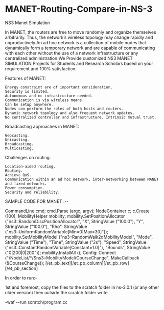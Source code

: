 # MANET-Routing-Compare-in-NS-3


NS3 Manet Simulation

In MANET, the routers are free to move randomly and organize themselves arbitrarily. Thus, the network’s wireless topology may change rapidly and unproductively.An ad hoc network is a collection of mobile nodes that dynamically form a temporary network and are capable of communicating with each other without the use of a network infrastructure or any centralized administration.We Provide customized NS3 MANET SIMULATION Projects for Students and Research Scholars based on your requirement and 100% satisfaction.

Features of MANET:

    Energy constraint are of important consideration.
    Security is limited.
    Autonomous and no infrastructure needed.
    Communication is via wireless means.
    Can be setup anywhere.
    Nodes can perform the roles of both hosts and routers.
    Dynamic network topology and also frequent network updates.
    No centralized controller and infrastructure. Intrinsic mutual trust.

Broadcasting approaches in MANET:

    Geocasting.
    Unicasting.
    Broadcasting.
    Multicasting.

Challenges on routing:

    Location-aided routing.
    Routing.
    Achieve QoS.
    Communication within an ad hoc network, inter-networking between MANET and fixed networks.
    Power consumption.
    Security and reliability.


SAMPLE CODE FOR  MANET :--

CommandLine cmd;
cmd.Parse (argc, argv);
NodeContainer c;
c.Create (100);
MobilityHelper mobility;
mobility.SetPositionAllocator ("ns3::RandomDiscPositionAllocator",
"X", StringValue ("100.0"),
"Y", StringValue ("100.0"),
"Rho", StringValue ("ns3::UniformRandomVariable[Min=0|Max=30]"));
mobility.SetMobilityModel ("ns3::RandomWalk2dMobilityModel",
"Mode", StringValue ("Time"),
"Time", StringValue ("2s"),
"Speed", StringValue ("ns3::ConstantRandomVariable[Constant=1.0]"),
"Bounds", StringValue ("0|200|0|200"));
mobility.InstallAll ();
Config::Connect ("/NodeList/*/$ns3::MobilityModel/CourseChange",
MakeCallback (&amp;CourseChange));
[/et_pb_text][/et_pb_column][/et_pb_row][/et_pb_section]


In order to run:-

1st and foremost, copy the files to the scratch folder in ns-3.0.1 (or any other older version) then outside the scratch folder write

-waf --run scratch/program.cc
